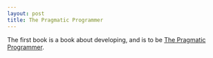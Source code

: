 ```yaml
---
layout: post
title: The Pragmatic Programmer
---
```


The first book is a book about developing, and is to be 
[The Pragmatic Programmer](https://www.goodreads.com/book/show/19862709-the-pragmatic-programmer).
